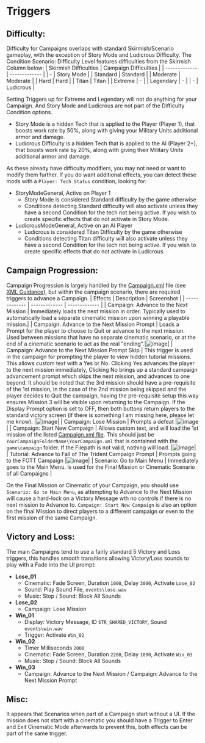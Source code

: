 # Triggers

## Difficulty:
Difficulty for Campaigns overlaps with standard Skirmish/Scenario gameplay, with the exception of Story Mode and Ludicrous Difficulty.
The Condition Scenario: Difficulty Level features difficulties from the Skirmish Column below:
| Skirmish Difficulties  | Campaign Difficulties |
| ------------- | ------------- |
| -  | Story Mode  |
| Standard  |  Standard  |
| Moderate  |  Moderate  |
| Hard  |  Hard  |
| Titan  |  Titan  |
| Extreme  |  -    |
| Legendary  |  -   |
| -  |  Ludicrous  |

Setting Triggers up for Extreme and Legendary will not do anything for your Campaign.  And Story Mode and Ludicrous are not part of the Difficulty Condition options.
- Story Mode is a hidden Tech that is applied to the Player (Player 1), that boosts work rate by 50%, along with giving your Military Units additional armor and damage.
- Ludicrous Difficulty is a hidden Tech that is applied to the AI (Player 2+), that boosts work rate by 20%, along with giving their Military Units additional armor and damage.

As these already have difficulty modifiers, you may not need or want to modify them further.
If you do want additional effects, you can detect these mods with a `Player: Tech Status` condition, looking for:
- StoryModeGeneral, Active on Player 1
     - Story Mode is considered Standard difficulty by the game otherwise
     - Conditions detecting Standard difficulty will also activate unless they have a second Condition for the tech not being active.  If you wish to create specific effects that do not activate in Story Mode.
- LudicrousModeGeneral, Active on an AI Player
     - Ludicrous is considered Titan Difficulty by the game otherwise
     - Conditions detecting Titan difficulty will also activate unless they have a second Condition for the tech not being active.  If you wish to create specific effects that do not activate in Ludicrous.

## Campaign Progression:
Campaign Progression is largely handled by the [Campaign.xml](https://github.com/Skrylas/AoMR-TutorialCampaign/blob/main/TutorialCampaign/game/campaign/LearnToPlay/ltpc.xml) file (see [XML Guidance](https://github.com/Skrylas/AoMR-TutorialCampaign/blob/main/Docs/XML%20Guidance.md)), but within the campaign scenario, there are required triggers to advance a Campaign.
| Effects  | Description | Screenshot |
| ------------- | ------------- | ------------- |
| Campaign: Advance to the Next Mission  | Immediately loads the next mission in order.  Typically used to automatically load a separate cinematic mission upon winning a playable mission.|
| Campaign: Advance to the Next Mission Prompt |  Loads a Prompt for the player to choose to Quit or advance to the next mission.  Used between missions that have no separate cinematic scenario, or at the end of a cinematic scenario to act as the real "ending".|![image](https://github.com/user-attachments/assets/3e206ffc-f4e1-43db-b13c-402fa66c3af0)|
| Campaign: Advance to the Next Mission Prompt Skip |  This trigger is used in the campaign for prompting the player to view hidden tutorial missions.  This allows custom text with a Yes or No.  Clicking Yes advances the player to the next mission immediately, Clicking No brings up a standard campaign advancement prompt which skips the next mission, and advances to one beyond.  It should be noted that the 3rd mission should have a pre-requisite of the 1st mission, in the case of the 2nd mission being skipped and the player decides to Quit the campaign, having the pre-requisite setup this way ensures Mission 3 will be visible upon returning to the Campaign.  If the Display Prompt option is set to OFF, then both buttons return players to the standard victory screen (if there is something I am missing here, please let me know). |![image](https://github.com/user-attachments/assets/6873e728-cea0-44d5-bd36-f51c6de0b947)|
| Campaign: Lose Mission |  Prompts a defeat |![image](https://github.com/user-attachments/assets/988bbf2a-ef75-4d77-8d59-fe70fb3313f2)|
| Campaign: Start New Campaign |  Allows custom text, and will load the 1st mission of the listed [Campaign.xml file](https://github.com/Skrylas/AoMR-TutorialCampaign/blob/main/Docs/XML%20Guidance.md).  This should just be `YourCampaignFolderName\YourCampaign.xml` that is contained with the `game\campaign` folder. If the Filepath is not valid, nothing will load.   |![image](https://github.com/user-attachments/assets/ff8646f5-9ad0-4cf0-8831-8e5c0fbbae80)|
| Tutorial: Advance to Fall of The Trident Campaign Prompt |  Prompts going to the FOTT Campaign   |![image](https://github.com/user-attachments/assets/af00b0fc-2559-4023-87f7-2b71fd6e1b26)|
| Scenario: Go to Main Menu |  Immediately goes to the Main Menu.  Is used for the Final Mission or Cinematic Scenario of all Campaigns  |

On the Final Mission or Cinematic of your Campaign, you should use `Scenario: Go to Main Menu`, as attempting to Advance to the Next Mission will cause a hard-lock on a Victory Message wth no controls if there is no next mission to Advance to.  `Campaign: Start New Campaign` is also an option on the final Mission to direct players to a different campaign or even to the first mission of the same Campaign.

## Victory and Loss:
The main Campaigns tend to use a fairly standard 5 Victory and Loss triggers, this handles smooth transitions allowing Victory/Loss sounds to play with a Fade into the UI prompt:

- **Lose_01**
     - Cinematic: Fade Screen, Duration `1000`, Delay `3000`, Activate `Lose_02`
     - Sound: Play Sound File, `events\lose.wav`
     - Music: Stop / Sound: Block All Sounds
- **Lose_02**
     - Campaign: Lose Mission
- **Win_01**
     - Display: Victory Message, ID `STR_SHARED_VICTORY`, Sound `events\win.wav`
     - Trigger: Activate `Win_02`
- **Win_02**
     - Timer Milliseconds `2000`
     - Cinematic: Fade Screen, Duration `2200`, Delay `1000`, Activate `Win_03`
     - Music: Stop / Sound: Block All Sounds
- **Win_03**
     - Campaign: Advance to the Next Mission / Campaign: Advance to the Next Mission Prompt
 
## Misc:
It appears that Scenarios when part of a Campaign start without a UI.  If the mission does not start with a cinematic you should have a Trigger to Enter and Exit Cinematic Mode afterwards to prevent this, both effects can be part of the same trigger.
